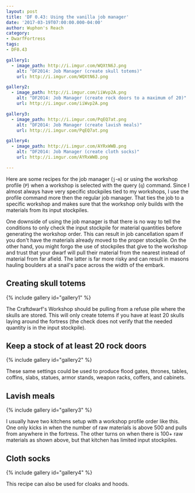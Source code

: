 ```yaml
---
layout: post
title: 'DF 0.43: Using the vanilla job manager'
date: '2017-03-19T07:00:00.000-04:00'
author: Wuphon's Reach
category:
- DwarfFortress
tags:
- DF0.43

gallery1:
  - image_path: http://i.imgur.com/WQXtN6J.png
    alt: "DF2014: Job Manager (create skull totems)"
    url: http://i.imgur.com/WQXtN6J.png

gallery2:
  - image_path: http://i.imgur.com/iiWvp2A.png
    alt: "DF2014: Job Manager (create rock doors to a maximum of 20)"
    url: http://i.imgur.com/iiWvp2A.png

gallery3:
  - image_path: http://i.imgur.com/PqEQ7at.png
    alt: "DF2014: Job Manager (create lavish meals)"
    url: http://i.imgur.com/PqEQ7at.png

gallery4:
  - image_path: http://i.imgur.com/AYRxWWB.png
    alt: "DF2014: Job Manager (create cloth socks)"
    url: http://i.imgur.com/AYRxWWB.png

---
```


Here are some recipes for the job manager (`j`-`m`) or using the workshop profile (`P`) when a workshop is selected with the query (`q`) command.  Since I almost always have very specific stockpiles tied to my workshops, I use the profile command more then the regular job manager.  That ties the job to a specific workshop and makes sure that the workshop only builds with the materials from its input stockpiles.

One downside of using the job manager is that there is no way to tell the conditions to only check the input stockpile for material quantities before generating the workshop order.  This can result in job cancellation spam if you don't have the materials already moved to the proper stockpile.  On the other hand, you might forgo the use of stockpiles that give to the workshop and trust that your dwarf will pull their material from the nearest instead of material from far afield.  The latter is far more risky and can result in masons hauling boulders at a snail's pace across the width of the embark.

## Creating skull totems

{% include gallery id="gallery1" %}

The Craftdwarf's Workshop should be pulling from a refuse pile where the skulls are stored.  This will only create totems if you have at least 20 skulls laying around the fortress (the check does not verify that the needed quantity is in the input stockpile).

## Keep a stock of at least 20 rock doors

{% include gallery id="gallery2" %}

These same settings could be used to produce flood gates, thrones, tables, coffins, slabs, statues, armor stands, weapon racks, coffers, and cabinets.

## Lavish meals

{% include gallery id="gallery3" %}

I usually have two kitchens setup with a workshop profile order like this.  One only kicks in when the number of raw materials is above 500 and pulls from anywhere in the fortress.  The other turns on when there is 100+ raw materials as shown above, but that kitchen has limited input stockpiles.

## Cloth socks

{% include gallery id="gallery4" %}

This recipe can also be used for cloaks and hoods.

